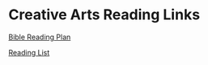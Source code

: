 # Creative Arts Reading Links

[Bible Reading Plan](https://www.dropbox.com/sh/q1e2wx9ocf80kyb/AACrPNrTNe4pDYa0Tvd7-jPZa/Bible%20Reading%20Plan.pdf?dl=0)

[Reading List](https://www.dropbox.com/sh/q1e2wx9ocf80kyb/AABA3IswwKg93Xx-w1VgeoOUa/2019%20Reading%20List.pdf?dl=0)

